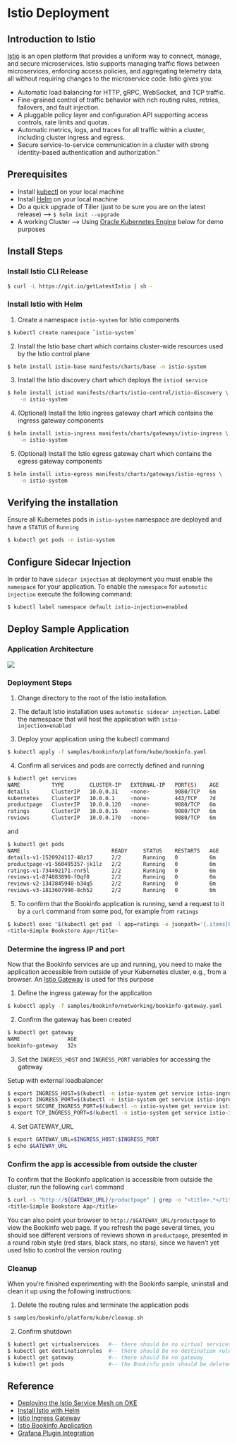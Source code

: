 # Istio Deployment

## Introduction to Istio

[Istio](https://istio.io/latest/) is an open platform that provides a uniform way to connect, manage, and secure microservices. Istio supports managing traffic flows between microservices, enforcing access policies, and aggregating telemetry data, all without requiring changes to the microservice code. Istio gives you:

- Automatic load balancing for HTTP, gRPC, WebSocket, and TCP traffic.
- Fine-grained control of traffic behavior with rich routing rules, retries, failovers, and fault injection.
- A pluggable policy layer and configuration API supporting access controls, rate limits and quotas.
- Automatic metrics, logs, and traces for all traffic within a cluster, including cluster ingress and egress.
- Secure service-to-service communication in a cluster with strong identity-based authentication and authorization.”

## Prerequisites

- Install [kubectl](https://kubernetes.io/docs/tasks/tools/) on your local machine
- Install [Helm](https://helm.sh/) on your local machine
- Do a quick upgrade of Tiller (just to be sure you are on the latest release) --> `$ helm init --upgrade`
- A working Cluster --> Using [Oracle Kubernetes Engine](https://www.googleadservices.com/pagead/aclk?sa=L&ai=DChcSEwii1u70yq_wAhU1Hq0GHRb9AaEYABACGgJwdg&ohost=www.google.com&cid=CAESQeD2n7sZzsajGfZoCfP4Qbor81BJm-Qob3xvyooB8kZpSGOQOS1Z2IcsOa2aY-lov5GdpKiZe6jMhEDpTaNznNbl&sig=AOD64_0rIbTkjOs0F0FvhNsGWA7LBeFvzg&q&adurl&ved=2ahUKEwiHzOb0yq_wAhWMEDQIHechA94Q0Qx6BAgDEAE) below for demo purposes

## Install Steps

### Install Istio CLI Release

```bash
$ curl -L https://git.io/getLatestIstio | sh -
```

### Install Istio with Helm

1. Create a namespace `istio-system` for Istio components

```bash
$ kubectl create namespace `istio-system`
```

2. Install the Istio base chart which contains cluster-wide resources used by the Istio control plane

```bash
$ helm install istio-base manifests/charts/base -n istio-system
```

3. Install the Istio discovery chart which deploys the `istiod service`

```bash
$ helm install istiod manifests/charts/istio-control/istio-discovery \
    -n istio-system
```

4. (Optional) Install the Istio ingress gateway chart which contains the ingress gateway components

```bash
$ helm install istio-ingress manifests/charts/gateways/istio-ingress \
    -n istio-system
```

5. (Optional) Install the Istio egress gateway chart which contains the egress gateway components

```bash
$ helm install istio-egress manifests/charts/gateways/istio-egress \
    -n istio-system
```

## Verifying the installation

Ensure all Kubernetes pods in `istio-system` namespace are deployed and have a `STATUS` of `Running`

```bash
$ kubectl get pods -n istio-system
```

## Configure Sidecar Injection

In order to have `sidecar injection` at deployment you must enable the `namespace` for your application. To enable the `namespace` for `automatic injection` execute the following command:

```bash
$ kubectl label namespace default istio-injection=enabled
```

## Deploy Sample Application

### Application Architecture

![](https://istio.io/latest/docs/examples/bookinfo/withistio.svg)

### Deployment Steps

1. Change directory to the root of the Istio installation.

2. The default Istio installation uses `automatic sidecar injection`. Label the namespace that will host the application with `istio-injection=enabled`

3. Deploy your application using the kubectl command

```bash
$ kubectl apply -f samples/bookinfo/platform/kube/bookinfo.yaml
```

4. Confirm all services and pods are correctly defined and running

```bash
$ kubectl get services
NAME          TYPE        CLUSTER-IP   EXTERNAL-IP   PORT(S)    AGE
details       ClusterIP   10.0.0.31    <none>        9080/TCP   6m
kubernetes    ClusterIP   10.0.0.1     <none>        443/TCP    7d
productpage   ClusterIP   10.0.0.120   <none>        9080/TCP   6m
ratings       ClusterIP   10.0.0.15    <none>        9080/TCP   6m
reviews       ClusterIP   10.0.0.170   <none>        9080/TCP   6m
```

and

```bash
$ kubectl get pods
NAME                             READY     STATUS    RESTARTS   AGE
details-v1-1520924117-48z17      2/2       Running   0          6m
productpage-v1-560495357-jk1lz   2/2       Running   0          6m
ratings-v1-734492171-rnr5l       2/2       Running   0          6m
reviews-v1-874083890-f0qf0       2/2       Running   0          6m
reviews-v2-1343845940-b34q5      2/2       Running   0          6m
reviews-v3-1813607990-8ch52      2/2       Running   0          6m
```

5. To confirm that the Bookinfo application is running, send a request to it by a `curl` command from some pod, for example from `ratings`

```bash
$ kubectl exec "$(kubectl get pod -l app=ratings -o jsonpath='{.items[0].metadata.name}')" -c ratings -- curl -sS productpage:9080/productpage | grep -o "<title>.*</title>"
<title>Simple Bookstore App</title>
```

### Determine the ingress IP and port

Now that the Bookinfo services are up and running, you need to make the application accessible from outside of your Kubernetes cluster, e.g., from a browser. An [Istio Gateway](https://istio.io/latest/docs/concepts/traffic-management/#gateways) is used for this purpose

1. Define the ingress gateway for the application

```bash
$ kubectl apply -f samples/bookinfo/networking/bookinfo-gateway.yaml
```

2. Confirm the gateway has been created

```bash
$ kubectl get gateway
NAME               AGE
bookinfo-gateway   32s
```

3. Set the `INGRESS_HOST` and `INGRESS_PORT` variables for accessing the gateway

Setup with external loadbalancer

```bash
$ export INGRESS_HOST=$(kubectl -n istio-system get service istio-ingressgateway -o jsonpath='{.status.loadBalancer.ingress[0].ip}')
$ export INGRESS_PORT=$(kubectl -n istio-system get service istio-ingressgateway -o jsonpath='{.spec.ports[?(@.name=="http2")].port}')
$ export SECURE_INGRESS_PORT=$(kubectl -n istio-system get service istio-ingressgateway -o jsonpath='{.spec.ports[?(@.name=="https")].port}')
$ export TCP_INGRESS_PORT=$(kubectl -n istio-system get service istio-ingressgateway -o jsonpath='{.spec.ports[?(@.name=="tcp")].port}')
```

4. Set GATEWAY_URL

```bash
$ export GATEWAY_URL=$INGRESS_HOST:$INGRESS_PORT
$ echo $GATEWAY_URL
```

### Confirm the app is accessible from outside the cluster

To confirm that the Bookinfo application is accessible from outside the cluster, run the following `curl` command

```bash
$ curl -s "http://${GATEWAY_URL}/productpage" | grep -o "<title>.*</title>"
<title>Simple Bookstore App</title>
```

You can also point your browser to `http://$GATEWAY_URL/productpage` to view the Bookinfo web page. If you refresh the page several times, you should see different versions of reviews shown in `productpage`, presented in a round robin style (red stars, black stars, no stars), since we haven’t yet used Istio to control the version routing

### Cleanup

When you’re finished experimenting with the Bookinfo sample, uninstall and clean it up using the following instructions:

1. Delete the routing rules and terminate the application pods

```bash
$ samples/bookinfo/platform/kube/cleanup.sh
```

2. Confirm shutdown

```bash
$ kubectl get virtualservices   #-- there should be no virtual services
$ kubectl get destinationrules  #-- there should be no destination rules
$ kubectl get gateway           #-- there should be no gateway
$ kubectl get pods              #-- the Bookinfo pods should be deleted
```

## Reference

- [Deploying the Istio Service Mesh on OKE](https://www.ateam-oracle.com/istio-on-oke)
- [Install Istio with Helm](https://istio.io/latest/docs/setup/install/helm/)
- [Istio Ingress Gateway](https://istio.io/latest/docs/tasks/traffic-management/ingress/ingress-control/#determining-the-ingress-ip-and-ports)
- [Istio Bookinfo Application](https://istio.io/latest/docs/examples/bookinfo/)
- [Grafana Plugin Integration](https://istio.io/latest/docs/ops/integrations/grafana/)
